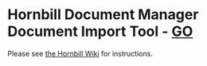 # Hornbill Document Manager Document Import Tool - [GO](https://golang.org/)

Please see [the Hornbill Wiki](https://wiki.hornbill.com/index.php/Document_Import_Tool) for instructions.
